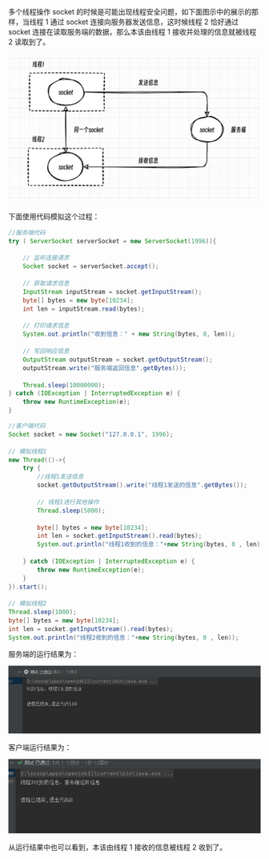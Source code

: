 多个线程操作 socket 的时候是可能出现线程安全问题，如下面图示中的展示的那样，当线程 1 通过 socket 连接向服务器发送信息，这时候线程 2 恰好通过 socket 连接在读取服务端的数据，那么本该由线程 1 接收并处理的信息就被线程 2 读取到了。

![](附件/socket连接不安全的原因_image_1.png)

下面使用代码模拟这个过程：​

```java
//服务端代码
try ( ServerSocket serverSocket = new ServerSocket(1996)){

    // 监听连接请求
    Socket socket = serverSocket.accept();

    // 获取请求信息
    InputStream inputStream = socket.getInputStream();
    byte[] bytes = new byte[10234];
    int len = inputStream.read(bytes);

    // 打印请求信息
    System.out.println("收到信息：" + new String(bytes, 0, len));

    // 写回响应信息
    OutputStream outputStream = socket.getOutputStream();
    outputStream.write("服务端返回信息".getBytes());

    Thread.sleep(10000000);
} catch (IOException | InterruptedException e) {
    throw new RuntimeException(e);
}
```

```java
//客户端代码
Socket socket = new Socket("127.0.0.1", 1996);

// 模拟线程1
new Thread(()->{
    try {
        //线程1发送信息
        socket.getOutputStream().write("线程1发送的信息".getBytes());

        // 线程1进行其他操作
        Thread.sleep(5000);

        byte[] bytes = new byte[10234];
        int len = socket.getInputStream().read(bytes);
        System.out.println("线程1收到的信息："+new String(bytes, 0 , len));

    } catch (IOException | InterruptedException e) {
        throw new RuntimeException(e);
    }
}).start();

// 模拟线程2
Thread.sleep(1000);
byte[] bytes = new byte[10234];
int len = socket.getInputStream().read(bytes);
System.out.println("线程2收到的信息："+new String(bytes, 0 , len));
```

服务端的运行结果为：​

![](附件/socket连接不安全的原因_image_2.png)

客户端运行结果为：​


![](附件/socket连接不安全的原因_image_3.png)

从运行结果中也可以看到，本该由线程 1 接收的信息被线程 2 收到了。​
